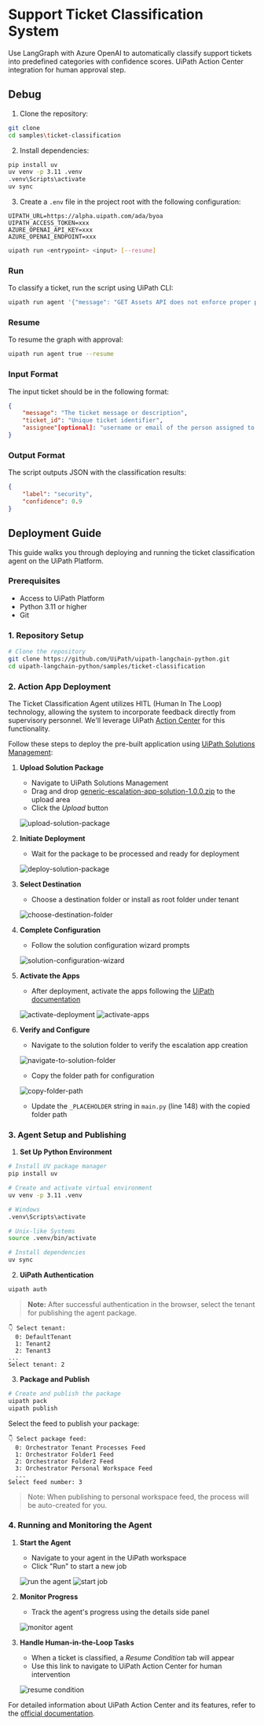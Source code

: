 # Support Ticket Classification System

Use LangGraph with Azure OpenAI to automatically classify support tickets into predefined categories with confidence scores. UiPath Action Center integration for human approval step.

## Debug

1. Clone the repository:
```bash
git clone
cd samples\ticket-classification
```

2. Install dependencies:
```bash
pip install uv
uv venv -p 3.11 .venv
.venv\Scripts\activate
uv sync
```

3. Create a `.env` file in the project root with the following configuration:
```env
UIPATH_URL=https://alpha.uipath.com/ada/byoa
UIPATH_ACCESS_TOKEN=xxx
AZURE_OPENAI_API_KEY=xxx
AZURE_OPENAI_ENDPOINT=xxx
```

```bash
uipath run <entrypoint> <input> [--resume]
```

### Run

To classify a ticket, run the script using UiPath CLI:

```bash
uipath run agent '{"message": "GET Assets API does not enforce proper permissions Assets.View", "ticket_id": "TICKET-2345"}'
```

### Resume

To resume the graph with approval:

```bash
uipath run agent true --resume
```

### Input Format

The input ticket should be in the following format:
```json
{
    "message": "The ticket message or description",
    "ticket_id": "Unique ticket identifier",
    "assignee"[optional]: "username or email of the person assigned to handle escalations"
}
```

### Output Format

The script outputs JSON with the classification results:
```json
{
    "label": "security",
    "confidence": 0.9
}
```

## Deployment Guide

This guide walks you through deploying and running the ticket classification agent on the UiPath Platform.

### Prerequisites
- Access to UiPath Platform
- Python 3.11 or higher
- Git

### 1. Repository Setup
```bash
# Clone the repository
git clone https://github.com/UiPath/uipath-langchain-python.git
cd uipath-langchain-python/samples/ticket-classification
```

### 2. Action App Deployment

The Ticket Classification Agent utilizes HITL (Human In The Loop) technology, allowing the system to incorporate feedback directly from supervisory personnel. We'll leverage UiPath [Action Center](https://docs.uipath.com/action-center/automation-suite/2023.4/user-guide/introduction) for this functionality.

Follow these steps to deploy the pre-built application using [UiPath Solutions Management](https://docs.uipath.com/solutions-management/automation-cloud/latest/user-guide/solutions-management-overview):

1. **Upload Solution Package**
   - Navigate to UiPath Solutions Management
   - Drag and drop [generic-escalation-app-solution-1.0.0.zip](escalation_app_solution/generic-escalation-app-solution-1.0.0.zip) to the upload area
   - Click the _Upload_ button

   ![upload-solution-package](../../docs/sample_images/ticket-classification/upload-solution-package.png)

2. **Initiate Deployment**
   - Wait for the package to be processed and ready for deployment

   ![deploy-solution-package](../../docs/sample_images/ticket-classification/deploy-solution-package.png)

3. **Select Destination**
   - Choose a destination folder or install as root folder under tenant

   ![choose-destination-folder](../../docs/sample_images/ticket-classification/solution-destination-folder.png)

4. **Complete Configuration**
   - Follow the solution configuration wizard prompts

   ![solution-configuration-wizard](../../docs/sample_images/ticket-classification/deploy-solution-package-wizard.png)

5. **Activate the Apps**
   - After deployment, activate the apps following the [UiPath documentation](https://docs.uipath.com/apps/automation-cloud/latest/user-guide/apps-in-solutions-management)

   ![activate-deployment](../../docs/sample_images/ticket-classification/activate-deployment.png)
   ![activate-apps](../../docs/sample_images/ticket-classification/activate-apps.png)

6. **Verify and Configure**
   - Navigate to the solution folder to verify the escalation app creation

   ![navigate-to-solution-folder](../../docs/sample_images/ticket-classification/navigate-to-solution-folder.png)

   - Copy the folder path for configuration

   ![copy-folder-path](../../docs/sample_images/ticket-classification/copy-folder-path.png)

   - Update the `_PLACEHOLDER` string in `main.py` (line 148) with the copied folder path

### 3. Agent Setup and Publishing

1. **Set Up Python Environment**
```bash
# Install UV package manager
pip install uv

# Create and activate virtual environment
uv venv -p 3.11 .venv

# Windows
.venv\Scripts\activate

# Unix-like Systems
source .venv/bin/activate

# Install dependencies
uv sync
```

2. **UiPath Authentication**
```bash
uipath auth
```
> **Note:** After successful authentication in the browser, select the tenant for publishing the agent package.
```
👇 Select tenant:
  0: DefaultTenant
  1: Tenant2
  2: Tenant3
...
Select tenant: 2
```

3. **Package and Publish**
```bash
# Create and publish the package
uipath pack
uipath publish
```
Select the feed to publish your package:
```
👇 Select package feed:
  0: Orchestrator Tenant Processes Feed
  1: Orchestrator Folder1 Feed
  2: Orchestrator Folder2 Feed
  3: Orchestrator Personal Workspace Feed
  ...
Select feed number: 3
```
> Note: When publishing to personal workspace feed, the process will be auto-created for you.

### 4. Running and Monitoring the Agent

1. **Start the Agent**
   - Navigate to your agent in the UiPath workspace
   - Click "Run" to start a new job

   ![run the agent](../../docs/sample_images/ticket-classification/run-agent.png)
   ![start job](../../docs/sample_images/ticket-classification/start-job.png)

2. **Monitor Progress**
   - Track the agent's progress using the details side panel

   ![monitor agent](../../docs/sample_images/ticket-classification/monitor-agent.png)

3. **Handle Human-in-the-Loop Tasks**
   - When a ticket is classified, a _Resume Condition_ tab will appear
   - Use this link to navigate to UiPath Action Center for human intervention

   ![resume condition](../../docs/sample_images/ticket-classification/resume-condition.png)

For detailed information about UiPath Action Center and its features, refer to the [official documentation](https://docs.uipath.com/action-center/automation-suite/2024.10/user-guide/introduction).
